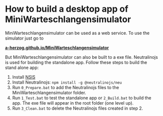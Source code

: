 # How to build a desktop app of MiniWarteschlangensimulator

MiniWarteschlangensimulator can be used as a web service.
To use the simulator just go to

**[a-herzog.github.io/MiniWarteschlangensimulator](https://a-herzog.github.io/MiniWarteschlangensimulator)**

But MiniWarteschlangensimulator can also be built to a exe file. Neutralinojs is used for building the standalone app.
Follow these steps to build the stand alone app:

1. Install [NSIS](nsis.sourceforge.net/)
2. Install Neutralinojs: `npm install -g @neutralinojs/neu`
2. Run `0_Prepare.bat` to add the Neutralinojs files to the MiniWarteschlangensimulator folder.
3. Run `1_Test.bat` to test the standalone app or `2_Build.bat` to build the app. The exe file will appear in the root folder (one level up).
4. Run `3_Clean.bat` to delete the Neutralinojs files created in step 2.